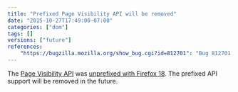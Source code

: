 ```yaml
---
title: "Prefixed Page Visibility API will be removed"
date: "2015-10-27T17:49:00-07:00"
categories: ["dom"]
tags: []
versions: ["future"]
references:
    "https://bugzilla.mozilla.org/show_bug.cgi?id=812701": "Bug 812701 - Drop the prefixed version of visibility API"
---
```

The [Page Visibility API](https://developer.mozilla.org/en-US/docs/Web/API/Page_Visibility_API) was [unprefixed with Firefox 18](https://www.fxsitecompat.com/en-US/docs/2012/page-visibility-api-has-been-unprefixed/). The prefixed API support will be removed in the future.
